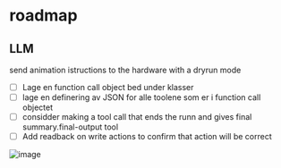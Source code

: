 # roadmap

## LLM
send animation istructions to the hardware with a dryrun mode
- [ ] Lage en function call object bed under klasser
- [ ] lage en definering av JSON for alle toolene som er i function call objectet
- [ ] considder making a tool call that ends the runn and gives final summary.final-output tool
- [ ] Add readback on write actions to confirm that action will be correct

![image](https://github.com/user-attachments/assets/8a19e5c1-a585-4bda-a584-b9c9db2b953a)
